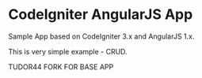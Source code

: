 CodeIgniter AngularJS App
=========================

Sample App based on CodeIgniter 3.x and AngularJS 1.x.

This is very simple example - CRUD.

TUDOR44 FORK FOR BASE APP 
